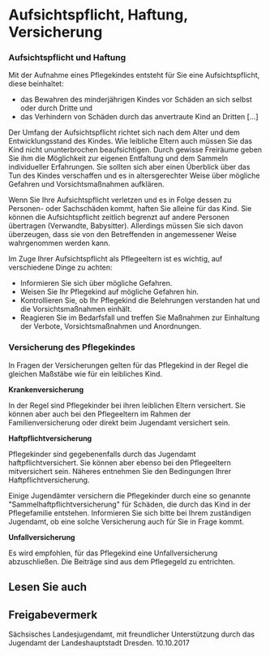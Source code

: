 # Aufsichtspflicht, Haftung, Versicherung

### Aufsichtspflicht und Haftung

Mit der Aufnahme eines Pflegekindes entsteht für Sie eine Aufsichtspflicht, diese beinhaltet:

+ das Bewahren des minderjährigen Kindes vor Schäden an sich selbst oder durch Dritte und
+ das Verhindern von Schäden durch das anvertraute Kind an Dritten [...]

Der Umfang der Aufsichtspflicht richtet sich nach dem Alter und dem Entwicklungsstand des Kindes. Wie leibliche Eltern auch müssen Sie das Kind nicht ununterbrochen beaufsichtigen. Durch gewisse Freiräume geben Sie ihm die Möglichkeit zur eigenen Entfaltung und dem Sammeln individueller Erfahrungen. Sie sollten sich aber einen Überblick über das Tun des Kindes verschaffen und es in altersgerechter Weise über mögliche Gefahren und Vorsichtsmaßnahmen aufklären.

Wenn Sie Ihre Aufsichtspflicht verletzen und es in Folge dessen zu Personen- oder Sachschäden kommt, haften Sie alleine für das Kind. Sie können die Aufsichtspflicht zeitlich begrenzt auf andere Personen übertragen (Verwandte, Babysitter). Allerdings müssen Sie sich davon überzeugen, dass sie von den Betreffenden in angemessener Weise wahrgenommen werden kann.

Im Zuge Ihrer Aufsichtspflicht als Pflegeeltern ist es wichtig, auf verschiedene Dinge zu achten:

* Informieren Sie sich über mögliche Gefahren.
* Weisen Sie Ihr Pflegekind auf mögliche Gefahren hin.
* Kontrollieren Sie, ob Ihr Pflegekind die Belehrungen verstanden hat und die Vorsichtsmaßnahmen einhält.
* Reagieren Sie im Bedarfsfall und treffen Sie Maßnahmen zur Einhaltung der Verbote, Vorsichtsmaßnahmen und Anordnungen.

### Versicherung des Pflegekindes

In Fragen der Versicherungen gelten für das Pflegekind in der Regel die gleichen Maßstäbe wie für ein leibliches Kind.

**Krankenversicherung**

In der Regel sind Pflegekinder bei ihren leiblichen Eltern versichert. Sie können aber auch bei den Pflegeeltern im Rahmen der Familienversicherung oder direkt beim Jugendamt versichert sein.

**Haftpflichtversicherung**

Pflegekinder sind gegebenenfalls durch das Jugendamt haftpflichtversichert. Sie können aber ebenso bei den Pflegeeltern mitversichert sein. Näheres entnehmen Sie den Bedingungen Ihrer Haftpflichtversicherung.

Einige Jugendämter versichern die Pflegekinder durch eine so genannte "Sammelhaftpflichtversicherung" für Schäden, die durch das Kind in der Pflegefamilie entstehen. Informieren Sie sich bitte bei Ihrem zuständigen Jugendamt, ob eine solche Versicherung auch für Sie in Frage kommt.

**Unfallversicherung**

Es wird empfohlen, für das Pflegekind eine Unfallversicherung abzuschließen. Die Beiträge sind aus dem Pflegegeld zu entrichten.

## Lesen Sie auch

## Freigabevermerk

Sächsisches Landesjugendamt, mit freundlicher Unterstützung durch das Jugendamt der Landeshauptstadt Dresden. 10.10.2017
